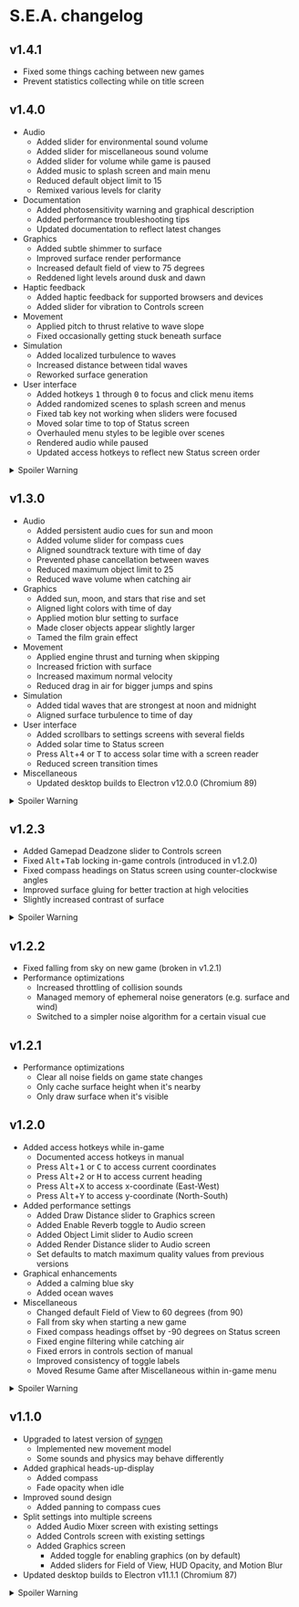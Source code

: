 # S.E.A. changelog
## v1.4.1
- Fixed some things caching between new games
- Prevent statistics collecting while on title screen

## v1.4.0
- Audio
  - Added slider for environmental sound volume
  - Added slider for miscellaneous sound volume
  - Added slider for volume while game is paused
  - Added music to splash screen and main menu
  - Reduced default object limit to 15
  - Remixed various levels for clarity
- Documentation
  - Added photosensitivity warning and graphical description
  - Added performance troubleshooting tips
  - Updated documentation to reflect latest changes
- Graphics
  - Added subtle shimmer to surface
  - Improved surface render performance
  - Increased default field of view to 75 degrees
  - Reddened light levels around dusk and dawn
- Haptic feedback
  - Added haptic feedback for supported browsers and devices
  - Added slider for vibration to Controls screen
- Movement
  - Applied pitch to thrust relative to wave slope
  - Fixed occasionally getting stuck beneath surface
- Simulation
  - Added localized turbulence to waves
  - Increased distance between tidal waves
  - Reworked surface generation
- User interface
  - Added hotkeys <kbd>1</kbd> through <kbd>0</kbd> to focus and click menu items
  - Added randomized scenes to splash screen and menus
  - Fixed tab key not working when sliders were focused
  - Moved solar time to top of Status screen
  - Overhauled menu styles to be legible over scenes
  - Rendered audio while paused
  - Updated access hotkeys to reflect new Status screen order

<details markdown="1">
  <summary>Spoiler Warning</summary>
  <ul>
    <li>Audio
      <ul>
        <li>Fixed underwater momentum between surface and sea level</li>
      </ul>
    </li>
  </ul>
</details>

## v1.3.0
- Audio
  - Added persistent audio cues for sun and moon
  - Added volume slider for compass cues
  - Aligned soundtrack texture with time of day
  - Prevented phase cancellation between waves
  - Reduced maximum object limit to 25
  - Reduced wave volume when catching air
- Graphics
  - Added sun, moon, and stars that rise and set
  - Aligned light colors with time of day
  - Applied motion blur setting to surface
  - Made closer objects appear slightly larger
  - Tamed the film grain effect
- Movement
  - Applied engine thrust and turning when skipping
  - Increased friction with surface
  - Increased maximum normal velocity
  - Reduced drag in air for bigger jumps and spins
- Simulation
  - Added tidal waves that are strongest at noon and midnight
  - Aligned surface turbulence to time of day
- User interface
  - Added scrollbars to settings screens with several fields
  - Added solar time to Status screen
  - Press <kbd>Alt</kbd>+<kbd>4</kbd> or <kbd>T</kbd> to access solar time with a screen reader
  - Reduced screen transition times
- Miscellaneous
  - Updated desktop builds to Electron v12.0.0 (Chromium 89)

<details markdown="1">
  <summary>Spoiler Warning</summary>
  <ul>
    <li>Audio
      <ul>
        <li>Improved transitions between the midnight zone</li>
      </ul>
    </li>
    <li>Movement
      <ul>
        <li>Allowed strafe controls in air for applying thrust on skip</li>
        <li>Reduced angular deceleration slightly underwater</li>
        <li>Removed requirement of holding ascend to surface</li>
      </ul>
    </li>
    <li>Simulation
      <ul>
        <li>Fast-forward solar time on Fast Travel</li>
      </ul>
    </li>
    <li>Miscellaneous
      <ul>
        <li>Fix ability to use scanner between sea level and surface</li>
        <li>Reduced treasure notification duration from 10 to 3 seconds</li>
        <li>Unlock fast travel to floor after first successful scan</li>
        <li>Unlock gameplay settings after first treasure found</li>
      </ul>
    </li>
  </ul>
</details>

## v1.2.3
- Added Gamepad Deadzone slider to Controls screen
- Fixed <kbd>Alt</kbd>+<kbd>Tab</kbd> locking in-game controls (introduced in v1.2.0)
- Fixed compass headings on Status screen using counter-clockwise angles
- Improved surface gluing for better traction at high velocities
- Slightly increased contrast of surface

<details>
  <summary>Spoiler Warning</summary>
  <ul>
    <li>Allowed toggling turbo while using scanner</li>
    <li>Always spawn above surface when fast traveling to it</li>
    <li>Fixed autosaving between collecting treasures</li>
    <li>Improved rare audio crash recovery when treasure is spawned</li>
    <li>Prevent spawning inside floor when fast traveling to it</li>
  </ul>
</details>

## v1.2.2
- Fixed falling from sky on new game (broken in v1.2.1)
- Performance optimizations
  - Increased throttling of collision sounds
  - Managed memory of ephemeral noise generators (e.g. surface and wind)
  - Switched to a simpler noise algorithm for a certain visual cue

## v1.2.1
- Performance optimizations
  - Clear all noise fields on game state changes
  - Only cache surface height when it's nearby
  - Only draw surface when it's visible

## v1.2.0
- Added access hotkeys while in-game
  - Documented access hotkeys in manual
  - Press <kbd>Alt</kbd>+<kbd>1</kbd> or <kbd>C</kbd> to access current coordinates
  - Press <kbd>Alt</kbd>+<kbd>2</kbd> or <kbd>H</kbd> to access current heading
  - Press <kbd>Alt</kbd>+<kbd>X</kbd> to access x-coordinate (East-West)
  - Press <kbd>Alt</kbd>+<kbd>Y</kbd> to access y-coordinate (North-South)
- Added performance settings
  - Added Draw Distance slider to Graphics screen
  - Added Enable Reverb toggle to Audio screen
  - Added Object Limit slider to Audio screen
  - Added Render Distance slider to Audio screen
  - Set defaults to match maximum quality values from previous versions
- Graphical enhancements
  - Added a calming blue sky
  - Added ocean waves
- Miscellaneous
  - Changed default Field of View to 60 degrees (from 90)
  - Fall from sky when starting a new game
  - Fixed compass headings offset by -90 degrees on Status screen
  - Fixed engine filtering while catching air
  - Fixed errors in controls section of manual
  - Improved consistency of toggle labels
  - Moved Resume Game after Miscellaneous within in-game menu

<details>
  <summary>Spoiler Warning</summary>
  <ul>
    <li>Added hidden access hotkeys while in-game
      <ul>
        <li>Press <kbd>Alt</kbd>+<kbd>3</kbd> or <kbd>Z</kbd> to access current depth</li>
      </ul>
    </li>
    <li>Graphical enhancements
      <ul>
        <li>Added underwater light zones</li>
      </ul>
    </li>
    <li>Improved HUD
      <ul>
        <li>Fixed glitch affecting compass line widths</li>
        <li>Improved compass anti-aliasing</li>
        <li>Improved treasure hint opacity easing</li>
      </ul>
    </li>
    <li>Miscellaneous
      <ul>
        <li>Fixed losing velocity when diving from air</li>
        <li>Improved surface divide and buoyancy</li>
        <li>Tentative fix for audio drops caused by unstable BiquadFilterNodes in treasure audio cues</li>
      </ul>
    </li>
  </ul>
</details>

## v1.1.0
- Upgraded to latest version of [syngen](https://github.com/nicross/syngen)
  - Implemented new movement model
  - Some sounds and physics may behave differently
- Added graphical heads-up-display
  - Added compass
  - Fade opacity when idle
- Improved sound design
  - Added panning to compass cues
- Split settings into multiple screens
  - Added Audio Mixer screen with existing settings
  - Added Controls screen with existing settings
  - Added Graphics screen
    - Added toggle for enabling graphics (on by default)
    - Added sliders for Field of View, HUD Opacity, and Motion Blur
- Updated desktop builds to Electron v11.1.1 (Chromium 87)

<details>
  <summary>Spoiler Warning</summary>
  <ul>
    <li>Added underwater graphics
      <ul>
        <li>Added depth meter</li>
        <li>Added scanned points</li>
        <li>Added treasure hints</li>
      </ul>
    </li>
    <li>Added Fast Travel screen
      <ul>
        <li>Added fast travel to floor</li>
        <li>Added fast travel to origin</li>
        <li>Added fast travel to surface</li>
      </ul>
    </li>
    <li>Added Gameplay settings screen
      <ul>
        <li>Added toggle for Treasure Hints (on by default)</li>
        <li>Added toggle for Treasure Notifications (on by default)</li>
      </ul>
    </li>
    <li>Added new statistics
      <ul>
        <li>Fast travels</li>
        <li>Scans</li>
        <li>Scan results</li>
        <li>Time idle</li>
        <li>Time in air</li>
        <li>Time in caves</li>
        <li>Time on surface</li>
        <li>Time underwater</li>
      </ul>
    </li>
    <li>Improved treasure
      <ul>
        <li>Added more adjectives</li>
        <li>Added more nouns</li>
        <li>Added more surnames</li>
        <li>Added treasure collection notifications</li>
        <li>Guaranteed treasure spawns on first successful scan</li>
        <li>Unlock fast travel to floor after first pickup</li>
      </ul>
    </li>
    <li>Miscellaneous
      <ul>
        <li>Implemented new collision model</li>
      </ul>
    </li>
  </ul>
</details>
